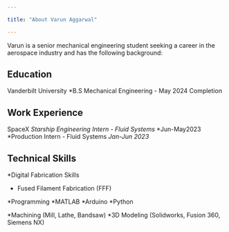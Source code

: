 ```yaml
---

title: "About Varun Aggarwal"

---
```

Varun is a senior mechanical engineering student seeking a career in the aerospace industry and has the following background:

## Education
 
Vanderbilt University
 *B.S Mechanical Engineering - May 2024 Completion


## Work Experience

SpaceX
 *Starship Engineering Intern - Fluid Systems*
  *Jun-May2023
 *Production Intern - Fluid Systems
  *Jan-Jun 2023*

  
## Technical Skills

*Digital Fabrication Skills
 * Fused Filament Fabrication (FFF)

*Programming
 *MATLAB
 *Arduino
 *Python

*Machining (Mill, Lathe, Bandsaw)
*3D Modeling (Solidworks, Fusion 360, Siemens NX)


